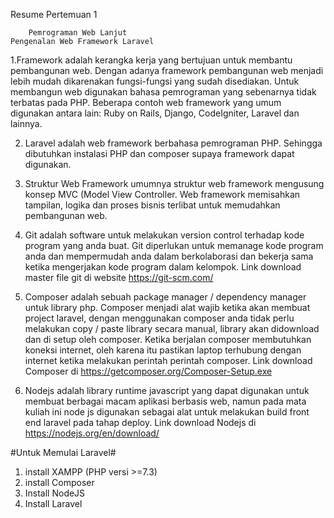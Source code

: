 Resume Pertemuan 1

        Pemrograman Web Lanjut
    Pengenalan Web Framework Laravel

1.Framework adalah kerangka kerja yang bertujuan untuk membantu pembangunan web. Dengan adanya framework pembangunan web menjadi lebih mudah dikarenakan fungsi-fungsi yang sudah disediakan. 
    Untuk membangun web digunakan bahasa pemrograman yang sebenarnya tidak terbatas pada PHP. Beberapa contoh web framework yang umum digunakan antara lain: Ruby on Rails, Django, CodeIgniter, Laravel dan lainnya.

2. Laravel adalah web framework berbahasa pemrograman PHP. Sehingga dibutuhkan instalasi PHP dan composer supaya framework dapat digunakan.

3. Struktur Web Framework umumnya struktur web framework mengusung konsep MVC (Model View Controller. Web framework memisahkan tampilan, logika dan proses bisnis terlibat untuk memudahkan 
pembangunan web.

4. Git adalah software untuk melakukan version control terhadap kode program yang anda buat. Git 
diperlukan untuk memanage kode program anda dan mempermudah anda dalam berkolaborasi 
dan bekerja sama ketika mengerjakan kode program dalam kelompok. Link download master file git di website https://git-scm.com/ 

5. Composer adalah sebuah package manager / dependency manager untuk library php. Composer 
menjadi alat wajib ketika akan membuat project laravel, dengan menggunakan composer anda 
tidak perlu melakukan copy / paste library secara manual, library akan didownload dan di setup 
oleh composer. Ketika berjalan composer membutuhkan koneksi internet, oleh karena itu 
pastikan laptop terhubung dengan internet ketika melakukan perintah perintah composer. Link download Composer di https://getcomposer.org/Composer-Setup.exe 

6. Nodejs adalah library runtime javascript yang dapat digunakan untuk membuat berbagai macam 
aplikasi berbasis web, namun pada mata kuliah ini node js digunakan sebagai alat untuk 
melakukan build front end laravel pada tahap deploy. Link download Nodejs di https://nodejs.org/en/download/ 

#Untuk Memulai Laravel#
1. install XAMPP (PHP versi >=7.3)
2. install Composer
3. Install NodeJS
4. Install Laravel